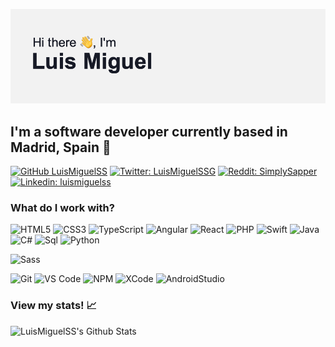 [![Hello, I'm Luis Miguel!](https://github.com/LuisMiguelSS/LuisMiguelSS/blob/master/header.png?raw=true)](https://luismiguelsoto.com)

## I'm a software developer currently based in Madrid, Spain :round_pushpin:

[![GitHub LuisMiguelSS](https://img.shields.io/github/followers/LuisMiguelSS?label=follow&style=social)](https://github.com/LuisMiguelSS)
[![Twitter: LuisMiguelSSG](https://img.shields.io/twitter/follow/LuisMiguelSSG?style=social)](https://twitter.com/LuisMiguelSS)
[![Reddit: SimplySapper](https://img.shields.io/reddit/user-karma/combined/SapperTR?style=social)](https://reddit.com/u/SapperTR)
[![Linkedin: luismiguelss](https://img.shields.io/badge/-luismiguelss-blue?style=flat-square&logo=Linkedin&logoColor=white&link=https://www.linkedin.com/in/luismiguelss/)](https://www.linkedin.com/in/luismiguelss/)

### What do I work with?
![HTML5](https://img.shields.io/badge/-HTML5-%23E44D27?style=flat-square&logo=html5&logoColor=ffffff)
![CSS3](https://img.shields.io/badge/-CSS3-%231572B6?style=flat-square&logo=css3)
![TypeScript](https://img.shields.io/badge/-TypeScript-%23F7DF1C?style=flat-square&logo=typescript&logoColor=000000&labelColor=%23F7DF1C&color=%23FFCE5A)
![Angular](https://img.shields.io/badge/-Angular-%23282C34?style=flat-square&logo=angular&logoColor=ffffff&labelColor=ff0000&color=ff0000)
![React](https://img.shields.io/badge/-React-%23282C34?style=flat-square&logo=react)
![PHP](https://img.shields.io/badge/-PHP-%23282C34?style=flat-square&logo=php&logoColor=ffffff&labelColor=7379a9&color=7379a9)
![Swift](https://img.shields.io/badge/-Swift-%23282C34?style=flat-square&logo=swift&logoColor=ffffff&labelColor=f8734a&color=f8734a)
![Java](https://img.shields.io/badge/-Java-%23282C34?style=flat-square&logo=java&labelColor=007396&color=007396)
![C#](https://img.shields.io/badge/-CSharp-%23282C34?style=flat-square&logo=c-sharp&labelColor=239120&color=239120)
![Sql](https://img.shields.io/badge/-SQL-%23282C34?style=flat-square&labelColor=CC2927&color=CC2927)
![Python](https://img.shields.io/badge/-Python-%23282C34?style=flat-square&logo=python&logoColor=ffffff&labelColor=3a77a9&color=3a77a9)

![Sass](https://img.shields.io/badge/-Sass-%23CC6699?style=flat-square&logo=sass&logoColor=ffffff)

![Git](https://img.shields.io/badge/-Git-%23F05032?style=flat-square&logo=git&logoColor=%23ffffff)
![VS Code](https://img.shields.io/badge/-VSCode-%23007ACC?style=flat-square&logo=visual-studio-code)
![NPM](https://img.shields.io/badge/-npm-%2300C7B7?style=flat-square&logo=npm&logoColor=ffffff&labelColor=CB3837&color=CB3837)
![XCode](https://img.shields.io/badge/-Xcode-%2300C7B7?style=flat-square&logo=xcode&logoColor=ffffff&labelColor=1575F9&color=1575F9)
![AndroidStudio](https://img.shields.io/badge/-Android%20Studio-%2300C7B7?style=flat-square&logo=android-studio&logoColor=ffffff&labelColor=3DDC84&color=3DDC84)

### View my stats! :chart_with_upwards_trend:
![LuisMiguelSS's Github Stats](https://github-readme-stats.vercel.app/api?username=luismiguelss&show_icons=true&theme=dracula)
